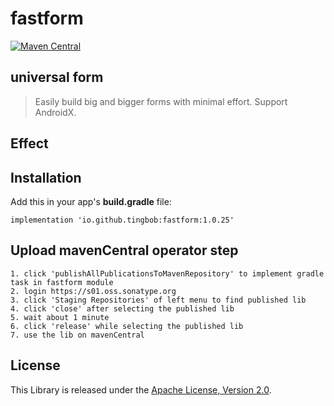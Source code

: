 # fastform
[![Maven Central](https://maven-badges.herokuapp.com/maven-central/io.github.tingbob/fastform/badge.svg)](https://maven-badges.herokuapp.com/maven-central/io.github.tingbob/fastform)

## universal form
> Easily build big and bigger forms with minimal effort. Support AndroidX.

## Effect

## Installation
Add this in your app's **build.gradle** file:
```
implementation 'io.github.tingbob:fastform:1.0.25'
```
## Upload mavenCentral operator step
```
1. click 'publishAllPublicationsToMavenRepository' to implement gradle task in fastform module
2. login https://s01.oss.sonatype.org
3. click 'Staging Repositories' of left menu to find published lib
4. click 'close' after selecting the published lib
5. wait about 1 minute
6. click 'release' while selecting the published lib
7. use the lib on mavenCentral

```

License
-----------------
This Library is released under the [Apache License, Version 2.0](http://www.apache.org/licenses/LICENSE-2.0).
